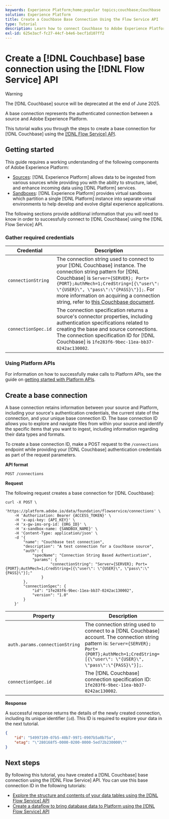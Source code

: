 ```yaml
---
keywords: Experience Platform;home;popular topics;couchbase;Couchbase
solution: Experience Platform
title: Create a Couchbase Base Connection Using the Flow Service API
type: Tutorial
description: Learn how to connect Couchbase to Adobe Experience Platform using the Flow Service API.
exl-id: 625e3acf-fc27-44cf-b4e6-becf1d107ff2
---
```

# Create a [!DNL Couchbase] base connection using the [!DNL Flow Service] API

>[!WARNING]
>
>The [!DNL Couchbase] source will be deprecated at the end of June 2025.

A base connection represents the authenticated connection between a source and Adobe Experience Platform.

This tutorial walks you through the steps to create a base connection for [!DNL Couchbase] using the [[!DNL Flow Service] API](https://www.adobe.io/experience-platform-apis/references/flow-service/).

## Getting started

This guide requires a working understanding of the following components of Adobe Experience Platform:

* [Sources](../../../../home.md): [!DNL Experience Platform] allows data to be ingested from various sources while providing you with the ability to structure, label, and enhance incoming data using [!DNL Platform] services.
* [Sandboxes](../../../../../sandboxes/home.md): [!DNL Experience Platform] provides virtual sandboxes which partition a single [!DNL Platform] instance into separate virtual environments to help develop and evolve digital experience applications.

The following sections provide additional information that you will need to know in order to successfully connect to [!DNL Couchbase] using the [!DNL Flow Service] API.

### Gather required credentials

| Credential | Description |
| ---------- | ----------- |
| `connectionString` | The connection string used to connect to your [!DNL Couchbase] instance. The connection string pattern for [!DNL Couchbase] is `Server={SERVER}; Port={PORT};AuthMech=1;CredString=[{\"user\": \"{USER}\", \"pass\":\"{PASS}\"}];`. For more information on acquiring a connection string, refer to [this Couchbase document](https://docs.Couchbase.com/c-sdk/2.10/client-settings.html#configuring-overview). |
| `connectionSpec.id` | The connection specification returns a source's connector properties, including authentication specifications related to creating the base and source connections. The connection specification ID for [!DNL Couchbase] is `1fe283f6-9bec-11ea-bb37-0242ac130002`. |

### Using Platform APIs

For information on how to successfully make calls to Platform APIs, see the guide on [getting started with Platform APIs](../../../../../landing/api-guide.md).

## Create a base connection

A base connection retains information between your source and Platform, including your source's authentication credentials, the current state of the connection, and your unique base connection ID. The base connection ID allows you to explore and navigate files from within your source and identify the specific items that you want to ingest, including information regarding their data types and formats.

To create a base connection ID, make a POST request to the `/connections` endpoint while providing your [!DNL Couchbase] authentication credentials as part of the request parameters.

**API format**

```https
POST /connections
```

**Request**

The following request creates a base connection for [!DNL Couchbase]:

```shell
curl -X POST \
    'https://platform.adobe.io/data/foundation/flowservice/connections' \
    -H 'Authorization: Bearer {ACCESS_TOKEN}' \
    -H 'x-api-key: {API_KEY}' \
    -H 'x-gw-ims-org-id: {ORG_ID}' \
    -H 'x-sandbox-name: {SANDBOX_NAME}' \
    -H 'Content-Type: application/json' \
    -d '{
        "name": "Couchbase test connection",
        "description": "A test connection for a Couchbase source",
        "auth": {
            "specName": "Connection String Based Authentication",
            "params": {
                    "connectionString": "Server={SERVER}; Port={PORT};AuthMech=1;CredString=[{\"user\": \"{USER}\", \"pass\":\"{PASS}\"}];"
                }
        },
        "connectionSpec": {
            "id": "1fe283f6-9bec-11ea-bb37-0242ac130002",
            "version": "1.0"
        }
    }'
```

| Property | Description |
| --------- | ----------- |
| `auth.params.connectionString` | The connection string used to connect to a [!DNL Couchbase] account. The connection string pattern is: `Server={SERVER}; Port={PORT};AuthMech=1;CredString=[{\"user\": \"{USER}\", \"pass\":\"{PASS}\"}];`. |
| `connectionSpec.id` | The [!DNL Couchbase] connection specification ID: `1fe283f6-9bec-11ea-bb37-0242ac130002`. |

**Response**

A successful response returns the details of the newly created connection, including its unique identifier (`id`). This ID is required to explore your data in the next tutorial.

```json
{
    "id": "54997109-07b5-40b7-9971-0907b5a0b75a",
    "etag": "\"280168f5-0000-0200-0000-5ed72b230000\""
}
```

## Next steps

By following this tutorial, you have created a [!DNL Couchbase] base connection using the [!DNL Flow Service] API. You can use this base connection ID in the following tutorials:

* [Explore the structure and contents of your data tables using the [!DNL Flow Service] API](../../explore/tabular.md)
* [Create a dataflow to bring database data to Platform using the [!DNL Flow Service] API](../../collect/database-nosql.md)
